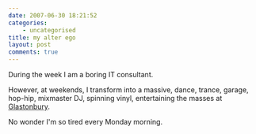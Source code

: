 ```yaml
---
date: 2007-06-30 18:21:52
categories:
    - uncategorised
title: my alter ego
layout: post
comments: true
---
```

During the week I am a boring IT consultant.

However, at weekends, I transform into a massive, dance, trance, garage,
hop-hip, mixmaster DJ, spinning vinyl, entertaining the masses at
[Glastonbury](http://uk.youtube.com/watch?v=W9d37nKWUeE&mode=related&search=).

No wonder I'm so tired every Monday morning.

